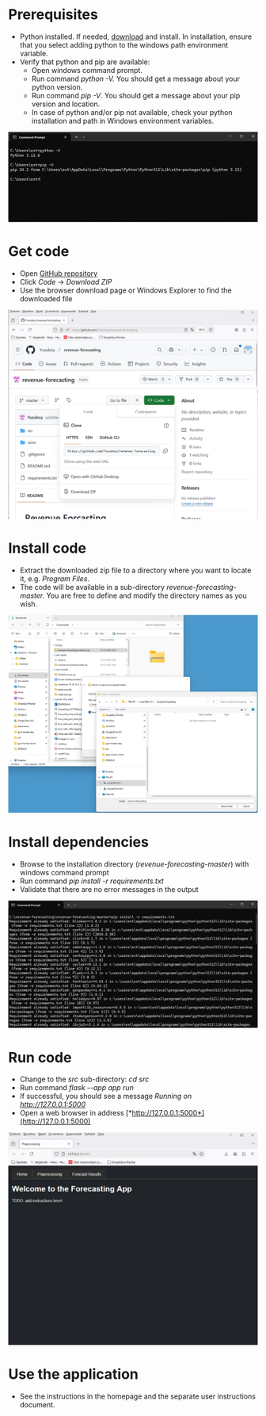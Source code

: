 # Prerequisites

-   Python installed. If needed, [download](https://www.python.org/downloads/) and install. In installation, ensure that you select adding python to the windows path environment variable.
-   Verify that python and pip are available:
    -   Open windows command prompt.
    -   Run command *python -V.* You should get a message about your python version.
    -   Run command *pip -V*. You should get a message about your pip version and location.
    -   In case of python and/or pip not available, check your python installation and path in Windows environment variables.

![img1](https://github.com/Yusuboy/revenue-forecasting/blob/master/inst_win_img1.jpg)

# Get code

-   Open [GitHub repository](https://github.com/Yusuboy/revenue-forecasting)
-   Click *Code* → *Download ZIP*
-   Use the browser download page or Windows Explorer to find the downloaded file

![img2](https://github.com/Yusuboy/revenue-forecasting/blob/master/inst_win_img2.jpg)

# Install code

-   Extract the downloaded zip file to a directory where you want to locate it, e.g. *Program Files*.
-   The code will be available in a sub-directory *revenue-forecasting-master.* You are free to define and modify the directory names as you wish.

![img4](https://github.com/Yusuboy/revenue-forecasting/blob/master/inst_win_img5.jpg)

# Install dependencies

-   Browse to the installation directory (*revenue-forecasting-master*) with windows command prompt
-   Run command *pip install -r requirements.txt*
-   Validate that there are no error messages in the output

![img5](https://github.com/Yusuboy/revenue-forecasting/blob/master/inst_win_img6.jpg)

# Run code

-   Change to the *src* sub-directory: *cd src*
-   Run command *flask --app app run*
-   If successful, you should see a message *Running on http://127.0.0.1:5000*
-   Open a web browser in address [*http://127.0.0.1:5000*](http://127.0.0.1:5000)

![img6](https://github.com/Yusuboy/revenue-forecasting/blob/master/inst_win_img7.jpg)

# Use the application

-   See the instructions in the homepage and the separate user instructions document.
